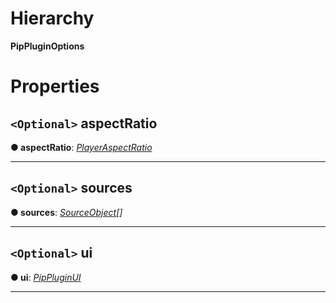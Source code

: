 

# Hierarchy

**PipPluginOptions**

# Properties

<a id="aspectratio"></a>

## `<Optional>` aspectRatio

**● aspectRatio**: *[PlayerAspectRatio](../modules/annotoplayer.md#playeraspectratio)*

___
<a id="sources"></a>

## `<Optional>` sources

**● sources**: *[SourceObject](annotoplayer.sourceobject.md)[]*

___
<a id="ui"></a>

## `<Optional>` ui

**● ui**: *[PipPluginUI](pipplugin.pippluginui.md)*

___

